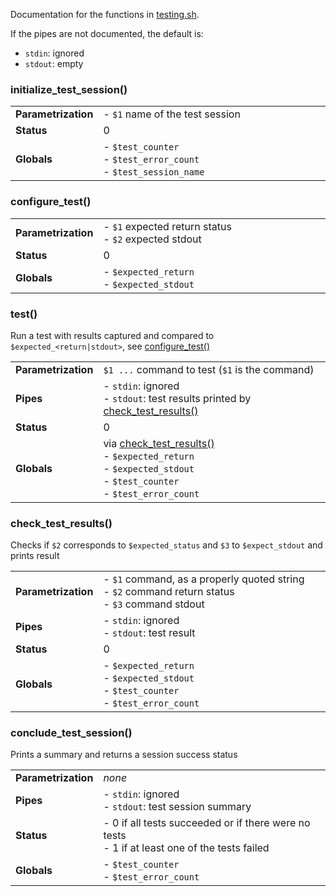 Documentation for the functions in [testing.sh](testing.sh).

If the pipes are not documented, the default is:
- `stdin`: ignored
- `stdout`: empty

### initialize_test_session()

<table>
	<tr><td><b>Parametrization</b></td><td width="90%">- <code>$1</code> name of the test session</td></tr>
	<tr><td><b>Status</b></td><td>0</td></tr>
	<tr><td><b>Globals</b></td><td>
		- <code>$test_counter</code><br>
		- <code>$test_error_count</code><br>
		- <code>$test_session_name</code>
	</td></tr>
</table>

### configure_test()

<table>
        <tr><td><b>Parametrization</b></td><td width="90%">
		- <code>$1</code> expected return status<br>
                - <code>$2</code> expected stdout
        </td></tr>
        <tr><td><b>Status</b></td><td>0</td></tr>
        <tr><td><b>Globals</b></td><td>
		- <code>$expected_return</code><br>
                - <code>$expected_stdout</code>
        </td></tr>
</table>

### test()
Run a test with results captured and compared to <code>$expected_<return|stdout></code>, see [configure_test()](#configure_test)

<table>
        <tr><td><b>Parametrization</b></td><td width="90%"><code>$1 ...</code> command to test (<code>$1</code> is the command)</td></tr>
	<tr><td><b>Pipes</b></td><td>
		- <code>stdin</code>: ignored<br>
		- <code>stdout</code>: test results printed by <a href="#check_test_results">check_test_results()</a>
	<tr><td><b>Status</b></td><td>0</td></tr>
	<tr><td><b>Globals</b></td><td>
		via <a href="#check_test_results">check_test_results()</a><br>
		- <code>$expected_return</code><br>
		- <code>$expected_stdout</code><br>
		- <code>$test_counter</code><br>
		- <code>$test_error_count</code>
	</td></tr>
</table>

### check_test_results()
Checks if `$2` corresponds to `$expected_status` and `$3` to `$expect_stdout` and prints result

<table>
	<tr><td><b>Parametrization</b></td><td width="90%">
		- <code>$1</code> command, as a properly quoted string<br>
		- <code>$2</code> command return status<br>
		- <code>$3</code> command stdout
	</td></tr>
	<tr><td><b>Pipes</b></td><td>
		- <code>stdin</code>: ignored<br>
		- <code>stdout</code>: test result
	<tr><td><b>Status</b></td><td>0</td></tr>
	<tr><td><b>Globals</b></td><td>
		- <code>$expected_return</code><br>
		- <code>$expected_stdout</code><br>
		- <code>$test_counter</code><br>
		- <code>$test_error_count</code>
	</td></tr>
</table>

### conclude_test_session()
Prints a summary and returns a session success status

<table>
        <tr><td><b>Parametrization</b></td><td width="90%"><em>none</em></td></tr>
        <tr><td><b>Pipes</b></td><td>
                - <code>stdin</code>: ignored<br>
                - <code>stdout</code>: test session summary
        <tr><td><b>Status</b></td><td>
		- 0 if all tests succeeded or if there were no tests<br>
		- 1 if at least one of the tests failed
	</td></tr>
        <tr><td><b>Globals</b></td><td>
                - <code>$test_counter</code><br>
                - <code>$test_error_count</code>
        </td></tr>
</table>



